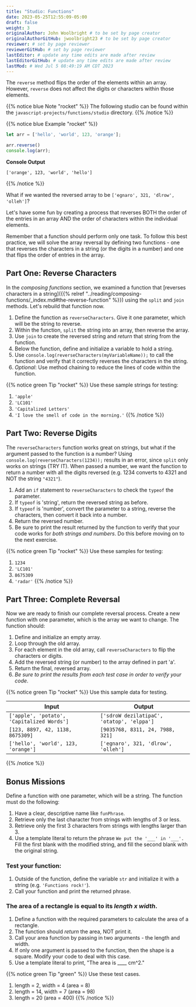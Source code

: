 ```yaml
---
title: "Studio: Functions"
date: 2023-05-25T12:55:09-05:00
draft: false
weight: 3
originalAuthor: John Woolbright # to be set by page creator
originalAuthorGitHub: jwoolbright23 # to be set by page creator
reviewer: # set by page reviewer
reviewerGitHub: # set by page reviewer
lastEditor: # update any time edits are made after review
lastEditorGitHub: # update any time edits are made after review
lastMod: # Wed Jul 5 08:49:19 AM CDT 2023
---
```


The `reverse` method flips the order of the elements within an array. However, `reverse` does not affect the digits or characters within those elements.

{{% notice blue Note "rocket" %}}
The following studio can be found within the `javascript-projects/functions/studio` directory.
{{% /notice %}}

{{% notice blue Example "rocket" %}}
```javascript
let arr = ['hello', 'world', 123, 'orange'];

arr.reverse()
console.log(arr);
```

**Console Output**

```console
['orange', 123, 'world', 'hello']
```
{{% /notice %}}

What if we wanted the reversed array to be `['egnaro', 321, 'dlrow', 'olleh']`?

Let's have some fun by creating a process that reverses BOTH the order of the
entries in an array AND the order of characters within the individual elements.

Remember that a function should perform only one task. To follow this best
practice, we will solve the array reversal by defining two functions - one that
reverses the characters in a string (or the digits in a number) and one that
flips the order of entries in the array.

## Part One: Reverse Characters

In the *composing functions* section, we examined a function that [reverses characters in a string]({{% relref "../reading/composing-functions/_index.md#the-reverse-function" %}}) using the `split` and `join` methods. Let's rebuild that function now.
1. Define the function as `reverseCharacters`. Give it one parameter, which will be the string to reverse.
1. Within the function, `split` the string into an array, then reverse the array.
1. Use `join` to create the reversed string and *return* that string from the function.
1. Below the function, define and initialize a variable to hold a string.
1. Use `console.log(reverseCharacters(myVariableName));` to call the function and verify that it correctly reverses the characters in the string.
1. *Optional*: Use method chaining to reduce the lines of code within the function.

{{% notice green Tip "rocket" %}}
Use these sample strings for testing:

1. `'apple'`
1. `'LC101'`
1. `'Capitalized Letters'`
1. `'I love the smell of code in the morning.'`
{{% /notice %}}

## Part Two: Reverse Digits

The `reverseCharacters` function works great on strings, but what if the argument passed to the function is a number? Using `console.log(reverseCharacters(1234));` results in an error, since `split` only works on strings (TRY IT). When passed a number, we want the function to return a number with all the digits reversed (e.g. 1234 converts to 4321 and NOT the string `"4321"`).
1. Add an `if` statement to `reverseCharacters` to check the `typeof` the parameter.
1. If `typeof` is 'string', return the reversed string as before.
1. If `typeof` is 'number', convert the parameter to a string, reverse the characters, then convert it back into a number.
1. Return the reversed number.
1. Be sure to print the result returned by the function to verify that your code works for *both strings and numbers*. Do this before moving on to the next exercise.

{{% notice green Tip "rocket" %}}
Use these samples for testing:

1. `1234`
1. `'LC101'`
1. `8675309`
1. `'radar'`
{{% /notice %}}

## Part Three: Complete Reversal

Now we are ready to finish our complete reversal process. Create a new function with one parameter, which is the array we want to change. The function should:
1. Define and initialize an empty array.
1. Loop through the old array.
1. For each element in the old array, call `reverseCharacters` to flip the characters or digits.
1. Add the reversed string (or number) to the array defined in part 'a'.
1. Return the final, reversed array.
1. *Be sure to print the results from each test case in order to verify your code*.

{{% notice green Tip "rocket" %}}
Use this sample data for testing.

| Input                                     | Output                                |
|-------------------------------------------|---------------------------------------|
| `['apple', 'potato', 'Capitalized Words']` | `['sdroW dezilatipaC', 'otatop', 'elppa']` |
| `[123, 8897, 42, 1138, 8675309]`           | `[9035768, 8311, 24, 7988, 321]`       |
| `['hello', 'world', 123, 'orange']`        | `['egnaro', 321, 'dlrow', 'olleh']`    |
{{% /notice %}}

## Bonus Missions

Define a function with one parameter, which will be a string. The function must do the following:

1. Have a clear, descriptive name like `funPhrase`.
1. Retrieve only the last character from strings with lengths of 3 or less.
1. Retrieve only the first 3 characters from strings with lengths larger than 3.
1. Use a template literal to return the phrase `We put the '___' in '___'.` Fill the first blank with the modified string, and fill the second blank with the original string.

### Test your function:
1. Outside of the function, define the variable `str` and initialize it with a string (e.g. `'Functions rock!'`).
1. Call your function and print the returned phrase.

### The area of a rectangle is equal to its *length x width*.
1. Define a function with the required parameters to calculate the area of a rectangle.
1. The function should *return* the area, NOT print it.
1. Call your area function by passing in two arguments - the length and width.
1. If only one argument is passed to the function, then the shape is a square. Modify your code to deal with this case.
1. Use a template literal to print, "The area is ____ cm^2."

{{% notice green Tip "green" %}}
Use these test cases.

1. length = 2, width = 4 (area = 8)
1. length = 14, width = 7 (area = 98)
1. length = 20 (area = 400)
{{% /notice %}}
